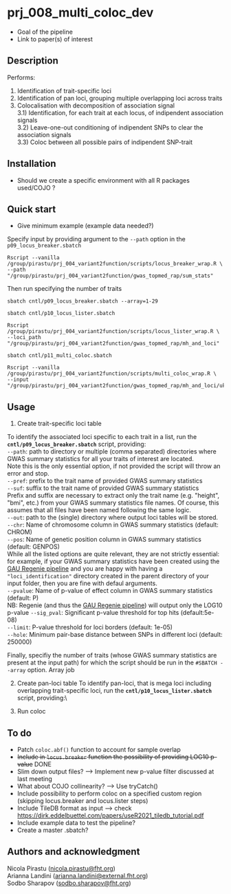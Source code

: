 # prj_008_multi_coloc_dev

 - Goal of the pipeline
 - Link to paper(s) of interest


## Description
Performs:

1) Identification of trait-specific loci
2) Identification of pan loci, grouping multiple overlapping loci across traits
3) Colocalisation with decomposition of association signal\
    3.1) Identification, for each trait at each locus, of indipendent association signals\
    3.2) Leave-one-out conditioning of indipendent SNPs to clear the association signals\
    3.3) Coloc between all possible pairs of indipendent SNP-trait


## Installation
- Should we create a specific environment with all R packages used/COJO ?


## Quick start
- Give minimum example (example data needed?)

Specify input by providing argument to the `--path` option in the `p09_locus_breaker.sbatch`
```
Rscript --vanilla /group/pirastu/prj_004_variant2function/scripts/locus_breaker_wrap.R \
--path "/group/pirastu/prj_004_variant2function/gwas_topmed_rap/sum_stats"
```
Then run specifying the number of traits
```
sbatch cntl/p09_locus_breaker.sbatch --array=1-29
```


```
sbatch cntl/p10_locus_lister.sbatch
```
```
Rscript /group/pirastu/prj_004_variant2function/scripts/locus_lister_wrap.R \
--loci_path "/group/pirastu/prj_004_variant2function/gwas_topmed_rap/mh_and_loci"
```

```
sbatch cntl/p11_multi_coloc.sbatch
```
```
Rscript --vanilla /group/pirastu/prj_004_variant2function/scripts/multi_coloc_wrap.R \
--input "/group/pirastu/prj_004_variant2function/gwas_topmed_rap/mh_and_loci/ukbb_topmed_all_loci.tsv"
```


## Usage

1) Create trait-specific loci table

To identify the associated loci specific to each trait in a list, run the **`cntl/p09_locus_breaker.sbatch`** script, providing:\
    `--path`: path to directory or multiple (comma separated) directories where GWAS summary statistics for all your traits of interest are located.\
Note this is the only essential option, if not provided the script will throw an error and stop.\
    `--pref`: prefix to the trait name of provided GWAS summary statistics\
    `--suf`: suffix to the trait name of provided GWAS summary statistics\
Prefix and suffix are necessary to extract only the trait name (e.g. "height", "bmi", etc.) from your GWAS summary statistics file names. Of course, this assumes that all files have been named following the same logic.\
    `--out`: path to the (single) directory where output loci tables will be stored. \
    `--chr`: Name of chromosome column in GWAS summary statistics (default: CHROM)\
    `--pos`: Name of genetic position column in GWAS summary statistics (default: GENPOS)\
While all the listed options are quite relevant, they are not strictly essential: for example, if your GWAS summary statistics have been created using the [GAU Regenie pipeline](https://gitlab.fht.org/genome-analysis-unit/nf-pipeline-regenie) and you are happy with having a `"loci_identification"` directory created in the parent directory of your input folder, then you are fine with defaul arguments.\
    `--pvalue`: Name of p-value of effect column in GWAS summary statistics (default: P)\
NB: Regenie (and thus the [GAU Regenie pipeline](https://gitlab.fht.org/genome-analysis-unit/nf-pipeline-regenie)) will output only the LOG10 p-value
    `--sig_pval`: Significant p-value threshold for top hits (default:5e-08)\
    `--limit`: P-value threshold for loci borders (default: 1e-05)\
    `--hole`: Minimum pair-base distance between SNPs in different loci (default: 250000)

Finally, specifiy the number of traits (whose GWAS summary statistics are present at the input path) for which the script should be run in the `#SBATCH --array` option. Array job 


2) Create pan-loci table
To identify pan-loci, that is mega loci including overlapping trait-specific loci, run the **`cntl/p10_locus_lister.sbatch`** script, providing:\

3) Run coloc


## To do
- Patch `coloc.abf()` function to account for sample overlap
- ~~Include in `locus.breaker` function the possibility of providing LOG10 p-value~~ DONE
- Slim down output files? --> Implement new p-value filter discussed at last meeting
- What about COJO collinearity? --> Use tryCatch()
- Include possibility to perform coloc on a specified custom region (skipping locus.breaker and locus.lister steps)
- Include TileDB format as input --> check https://dirk.eddelbuettel.com/papers/useR2021_tiledb_tutorial.pdf
- Include example data to test the pipeline?
- Create a master .sbatch?



## Authors and acknowledgment
Nicola Pirastu ([nicola.pirastu@fht.org](nicola.pirastu@fht.org))\
Arianna Landini ([arianna.landini@external.fht.org](arianna.landini@external.fht.org))\
Sodbo Sharapov ([sodbo.sharapov@fht.org](sodbo.sharapov@fht.org))